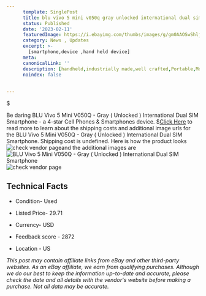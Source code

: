 ```yaml
---
      template: SinglePost
      title: blu vivo 5 mini v050q gray unlocked international dual sim smartphone
      status: Published
      date: '2023-02-11'
      featuredImage: https://i.ebayimg.com/thumbs/images/g/gm0AAOSwShljDCI4/s-l225.jpg
      category: News , Updates
      excerpt: >-
        [smartphone,device ,hand held device]
      meta:
      canonicalLink: ''
      description: [handheld,industrially made,well crafted,Portable,Mobile,Compact,Convenient,Lightweight,Maneuverable,Man-portable,Miniature,Carriable,Hand-held,Light,Holdable,Transportable,Mobile device,Pocket-sized,On-the-go,Wireless,Cordless,Compact size,Convenient size, smartphone,device ,hand held device]
      noindex: false
      
        
---
```

$

Be daring BLU Vivo 5 Mini V050Q - Gray ( Unlocked ) International Dual SIM Smartphone - a 4-star Cell Phones & Smartphones device.
$[Click Here](https://www.ebay.com/itm/275438800507?hash=item40216e8e7b%3Ag%3Agm0AAOSwShljDCI4&mkevt=1&mkcid=1&mkrid=711-53200-19255-0&campid=%253CePNCampaignId%253E&customid=%253CreferenceId%253E&toolid=10049) to read more to learn about the shipping costs and additional image urls for the BLU Vivo 5 Mini V050Q - Gray ( Unlocked ) International Dual SIM Smartphone. Shipping cost is undefined. Here is how the product looks ![check vendor page](https://i.ebayimg.com/thumbs/images/g/gm0AAOSwShljDCI4/s-l225.jpg)and the additional images are![BLU Vivo 5 Mini V050Q - Gray ( Unlocked ) International Dual SIM Smartphone](https://i.ebayimg.com/images/g/gm0AAOSwShljDCI4/s-l1600.jpg)![check vendor page](https://origin-galleryplus.ebayimg.com/ws/web/275438800507_2_0_1/225x225.jpg,https://origin-galleryplus.ebayimg.com/ws/web/275438800507_3_0_1/225x225.jpg,https://origin-galleryplus.ebayimg.com/ws/web/275438800507_4_0_1/225x225.jpg)



 ## Technical Facts 



     
      

 - Condition- Used 


      

 - Listed Price- 29.71 


      

 - Currency- USD 


      

 - Feedback score - 2872 


      

 - Location - US 


      
      

 *_This post may contain affiliate links from eBay and other third-party websites. As an eBay affiliate, we earn from qualifying purchases. Although we do our best to keep the information up-to-date and accurate, please check the date and all details with the vendor's website before making a purchase. Not all data may be accurate._*






